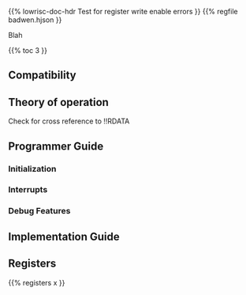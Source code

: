 {{% lowrisc-doc-hdr Test for register write enable errors }}
{{% regfile badwen.hjson }}

Blah

{{% toc 3 }}

## Compatibility

## Theory of operation

Check for cross reference to !!RDATA

## Programmer Guide


### Initialization


### Interrupts



### Debug Features


## Implementation Guide


## Registers
{{% registers x }}
